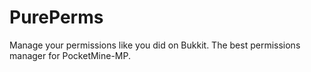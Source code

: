 # PurePerms
Manage your permissions like you did on Bukkit. The best permissions manager for PocketMine-MP. 
